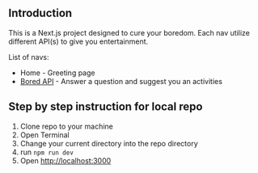 ## Introduction
This is a Next.js project designed to cure your boredom. Each nav utilize different API(s) to give you entertainment.

List of navs:
- Home - Greeting page
- [Bored API](https://www.boredapi.com/) - Answer a question and suggest you an activities

## Step by step instruction for local repo
1. Clone repo to your machine
2. Open Terminal
3. Change your current directory into the repo directory
4. run `npm run dev`
5. Open [http://localhost:3000](http://localhost:3000)